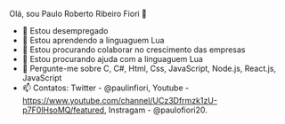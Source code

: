 Olá, sou Paulo Roberto Ribeiro Fiori 👋

- 🔭 Estou desempregado
- 🌱 Estou aprendendo a linguaguem Lua
- 👯 Estou procurando colaborar no crescimento das empresas
- 🤔 Estou procurando ajuda com a linguaguem Lua
- 💬 Pergunte-me sobre C, C#, Html, Css, JavaScript, Node.js, React.js, JavaScript
- 📫 Contatos: Twitter - @paulinfiori, Youtube - https://www.youtube.com/channel/UCz3Dfrmzk1zU-p7F0lHsoMQ/featured, Instragam - @paulofiori20.
